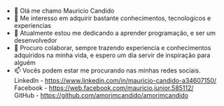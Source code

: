 - 👋  Olá me chamo Mauricio Candido
- 👀 Me interesso em adquirir bastante conhecimentos, tecnologicos e experiencias
- 🌱 Atualmente estou me dedicando a aprender programação, e ser um desenvolvedor
- 💞️ Procuro colaborar, sempre trazendo experiencia e conhecimentos adquiridos na minha vida, e espero um dia servir de inspiração para alguém
- 📫 Vocês podem estar me procurando nas minhas redes sociais.
<br> LinkedIn - https://www.linkedin.com/in/mauricio-candido-a34607150/ 
<br> Facebook - https://web.facebook.com/mauricio.junior.585112/ 
<br> GitHub - https://github.com/amorimcandido/amorimcandido

<!---
amorimcandido/amorimcandido is a ✨ special ✨ repository because its `README.md` (this file) appears on your GitHub profile.
You can click the Preview link to take a look at your changes.
--->
